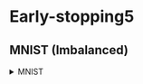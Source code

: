 # Early-stopping5

## MNIST (Imbalanced)
<details>
<summary>MNIST</summary>

|Digit|number of samples (Origin)|number of samples (Imbalanced)|
|:------:|:------:|:------:|
|0|5923|5000|
|1|6742|4500|
|2|5958|4000|
|3|6131|3500|
|4|5842|3000|
|5|5421|2500|
|6|5918|2000|
|7|6265|1500|
|8|5851|1000|
|9|5949|500|

### code
```python
early_stopping = EarlyStopping(100, ['zero', 'one', 'two', 'three', 'four', 'five', 'six', 'seven', 'eight', 'nine'], deno=100, warmup=50)
digitToEng = dict()
digitToEng['0'] = 'zero'
digitToEng['1'] = 'one'
digitToEng['2'] = 'two'
digitToEng['3'] = 'three'
digitToEng['4'] = 'four'
digitToEng['5'] = 'five'
digitToEng['6'] = 'six'
digitToEng['7'] = 'seven'
digitToEng['8'] = 'eight'
digitToEng['9'] = 'nine'

criterion = nn.BCEWithLogitsLoss(reduction="none")

for i_batch, (inputs, labels) in enumerate(train_dataloader):

    outputs = model(inputs)
    loss = criterion(outputs, labels) # output shape: BxC

    subclass_loss = collections.defaultdict(list)

    for i in range(outputs.shape[0]):
        b = labels.detach()[i,:].cpu().numpy() > 0
        indices = list(b.nonzero()[0])
        subclass_loss[digitToEng[str(indices[0])]].append(torch.mean(loss[i,:]))
    loss = torch.mean(loss)
    early_stopping(subclass_loss, loss.item(), model)
```

### result
![](image/mnist1~9.png "MNIST1~9")
![](image/mnist1&9.png "MNIST1&9")

</details>